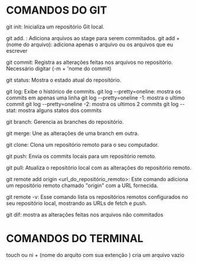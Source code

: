 # COMANDOS DO GIT


git init: Inicializa um repositório Git local.

git add. : Adiciona arquivos ao stage para serem commitados.
git add + (nome do arquivo): adiciona apenas o arquivo ou os arquivos que eu escrever

git commit: Registra as alterações feitas nos arquivos no repositório.
    Necessário digitar (-m + 'nome do commit)

git status: Mostra o estado atual do repositório.

git log: Exibe o histórico de commits.
    git log --pretty=oneline: mostra os commits em apenas uma linha 
    git log --pretty=oneline -1: mostra o ultimo commit
    git log --pretty=oneline -2: mostra os ultimos 2 commits 
    git log --stat: mostra alguns statos dos commits

git branch: Gerencia as branches do repositório.

git merge: Une as alterações de uma branch em outra.

git clone: Clona um repositório remoto para o seu computador.

git push: Envia os commits locais para um repositório remoto.

git pull: Atualiza o repositório local com as alterações do repositório remoto.

git remote add origin <url_do_repositório_remoto>: Este comando adiciona um repositório remoto chamado "origin" com a URL fornecida.

git remote -v: Esse comando lista os repositórios remotos configurados no seu repositório local, mostrando as URLs de fetch e push.

git dif: mostra as alterações feitas nos arquivos não commitados

# COMANDOS DO TERMINAL

touch ou ni + (nome do arquito com sua extenção ) cria um arquivo vazio

